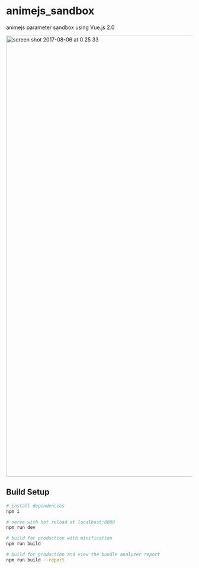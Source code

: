 
# animejs_sandbox

animejs parameter sandbox using Vue.js 2.0

<img width="1190" alt="screen shot 2017-08-06 at 0 25 33" src="https://user-images.githubusercontent.com/181991/28996548-d3a43066-7a3d-11e7-9fca-ac5aa13d2635.png">

## Build Setup

``` bash
# install dependencies
npm i

# serve with hot reload at localhost:8080
npm run dev

# build for production with minification
npm run build

# build for production and view the bundle analyzer report
npm run build --report
```
